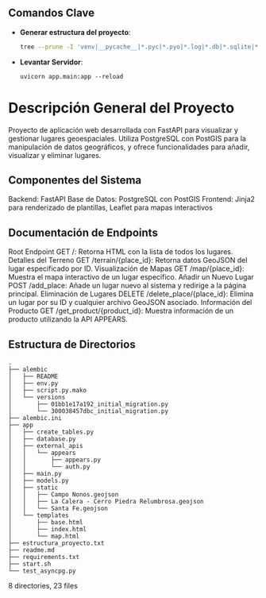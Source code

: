 ## Comandos Clave
- **Generar estructura del proyecto**:
  ```bash
  tree --prune -I 'venv|__pycache__|*.pyc|*.pyo|*.log|*.db|*.sqlite|*.egg-info|__init__.py' > estructura_proyecto.txt
  ```
- **Levantar Servidor**:
  ```
  uvicorn app.main:app --reload
  ```

# Descripción General del Proyecto
Proyecto de aplicación web desarrollada con FastAPI para visualizar y gestionar lugares geoespaciales. Utiliza PostgreSQL con PostGIS para la manipulación de datos geográficos, y ofrece funcionalidades para añadir, visualizar y eliminar lugares.

## Componentes del Sistema
Backend: FastAPI
Base de Datos: PostgreSQL con PostGIS
Frontend: Jinja2 para renderizado de plantillas, Leaflet para mapas interactivos

## Documentación de Endpoints
Root Endpoint
GET /: Retorna HTML con la lista de todos los lugares.
Detalles del Terreno
GET /terrain/{place_id}: Retorna datos GeoJSON del lugar especificado por ID.
Visualización de Mapas
GET /map/{place_id}: Muestra el mapa interactivo de un lugar específico.
Añadir un Nuevo Lugar
POST /add_place: Añade un lugar nuevo al sistema y redirige a la página principal.
Eliminación de Lugares
DELETE /delete_place/{place_id}: Elimina un lugar por su ID y cualquier archivo GeoJSON asociado.
Información del Producto
GET /get_product/{product_id}: Muestra información de un producto utilizando la API APPEARS.

## Estructura de Directorios
  ```
.
├── alembic
│   ├── README
│   ├── env.py
│   ├── script.py.mako
│   └── versions
│       ├── 01bb1e17a192_initial_migration.py
│       └── 300038457dbc_initial_migration.py
├── alembic.ini
├── app
│   ├── create_tables.py
│   ├── database.py
│   ├── external_apis
│   │   └── appears
│   │       ├── appears.py
│   │       └── auth.py
│   ├── main.py
│   ├── models.py
│   ├── static
│   │   ├── Campo Nonos.geojson
│   │   ├── La Calera - Cerro Piedra Relumbrosa.geojson
│   │   └── Santa Fe.geojson
│   └── templates
│       ├── base.html
│       ├── index.html
│       └── map.html
├── estructura_proyecto.txt
├── readme.md
├── requirements.txt
├── start.sh
└── test_asyncpg.py
  ```

8 directories, 23 files